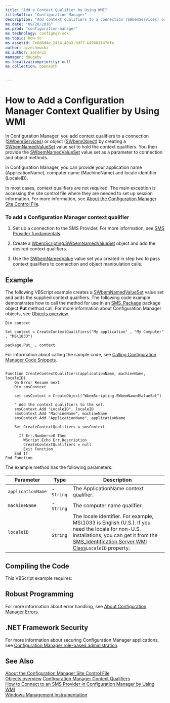 ```yaml
---
title: "Add a Context Qualifier by Using WMI"
titleSuffix: "Configuration Manager"
description: "Add context qualifiers to a connection (SWbemServices) or object (SWbemObject) by creating a SWbemNamedValueSet value set to hold the context qualifiers."
ms.date: "09/20/2016"
ms.prod: "configuration-manager"
ms.technology: configmgr-sdk
ms.topic: how-to
ms.assetid: 7e6d8d4e-2454-40a3-9df7-649681f47dfe
author: aczechowski
ms.author: aaroncz
manager: dougeby
ms.localizationpriority: null
ms.collection: openauth


---
```

# How to Add a Configuration Manager Context Qualifier by Using WMI
In Configuration Manager, you add context qualifiers to a connection ([SWbemServices](/windows/win32/wmisdk/swbemservices)) or object ([SWbemObject](/windows/win32/wmisdk/swbemobject)) by creating a [SWbemNamedValueSet](/windows/win32/wmisdk/swbemnamedvalueset) value set to hold the context qualifiers. You then provide the [SWbemNamedValueSet](/windows/win32/wmisdk/swbemnamedvalueset) value set as a parameter to connection and object methods.  

 in Configuration Manager, you can provide your application name (ApplicationName), computer name (MachineName) and locale identifier (LocaleID).  

 In most cases, context qualifiers are not required. The main exception is accessing the site control file where they are needed to set up session information. For more information, see [About the Configuration Manager Site Control File](../../../develop/core/understand/about-the-configuration-manager-site-control-file.md).  

### To add a Configuration Manager context qualifier  

1.  Set up a connection to the SMS Provider. For more information, see [SMS Provider fundamentals](sms-provider-fundamentals.md).  

2.  Create a [WbemScripting.SWbemNamedValueSet](/windows/win32/wmisdk/swbemnamedvalueset) object and add the desired context qualifiers.  

3.  Use the [SWbemNamedValue](/windows/win32/wmisdk/swbemnamedvalue) value set you created in step two to pass context qualifiers to connection and object manipulation calls.  

## Example  
 The following VBScript example creates a [SWbemNamedValueSet](/windows/win32/wmisdk/swbemnamedvalueset) value set and adds the supplied context qualifiers. The following code example demonstrates how to call the method for use in an [SMS_Package](../../../develop/reference/core/servers/configure/sms_package-server-wmi-class.md) package object **Put** method call. For more information about Configuration Manager objects, see [Objects overview](configuration-manager-objects-overview.md).  

 `Dim context`  

 `Set context = CreateContextQualifiers("My application" , "My Computer" , "MS\1033")`  

 `package.Put_ , context`  

 For information about calling the sample code, see [Calling Configuration Manager Code Snippets](../../../develop/core/understand/calling-code-snippets.md).  

```vbs  

Function CreateContextQualifiers(applicationName, machineName, localeID)  
    On Error Resume next  
    Dim smsContext  

    set smsContext = CreateObject("WbemScripting.SWbemNamedValueSet")  

    ' Add the context qualifiers to the set.  
    smsContext.Add "LocaleID", localeID  
    smsContext.Add "MachineName", machineName  
    smsContext.Add "ApplicationName", applicationName  

    Set CreateContextQualifiers = smsContext  

      If Err.Number<>0 Then  
        WScript.Echo Err.Description  
        CreateContextQualifiers = null  
        Exit Function  
    End If  
End Function  
```  

 The example method has the following parameters:  

|Parameter|Type|Description|  
|---------------|----------|-----------------|  
|`applicationName`|-   `String`|The ApplicationName context qualifier.|  
|`machineName`|-   `String`|The computer name qualifier.|  
|`localeID`|-   `String`|The locale identifier. For example, MS\1033 is English (U.S.). If you need the locale for non-U.S. installations, you can get it from the [SMS_Identification Server WMI Class](../../../develop/reference/core/servers/configure/sms_identification-server-wmi-class.md)`LocaleID` property.|  

## Compiling the Code  
 This VBScript example requires:  

## Robust Programming  
 For more information about error handling, see [About Configuration Manager Errors](../../../develop/core/understand/about-configuration-manager-errors.md).  

## .NET Framework Security  
 For more information about securing Configuration Manager applications, see [Configuration Manager role-based administration](../../../develop/core/servers/configure/role-based-administration.md).  

## See Also  
 [About the Configuration Manager Site Control File](../../../develop/core/understand/about-the-configuration-manager-site-control-file.md)   
 [Objects overview](configuration-manager-objects-overview.md)
 [Configuration Manager Context Qualifiers](../../../develop/core/understand/context-qualifiers.md)   
 [How to Connect to an SMS Provider in Configuration Manager by Using WMI](../../../develop/core/understand/how-to-connect-to-an-sms-provider-in-configuration-manager-by-using-wmi.md)   
 [Windows Management Instrumentation](/windows/win32/wmisdk/wmi-start-page)
